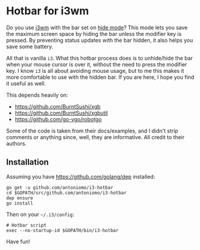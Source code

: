 # Hotbar for i3wm

Do you use [i3wm](https://i3wm.org) with the bar set on [hide
mode](https://i3wm.org/docs/userguide.html#_display_mode)? This mode lets you
save the maximum screen space by hiding the bar unless the modifier key is
pressed. By preventing status updates with the bar hidden, it also helps you
save some battery.

All that is vanilla `i3`. What this hotbar process does is to unhide/hide the
bar when your mouse cursor is over it, without the need to press the modifier
key. I know `i3` is all about avoiding mouse usage, but to me this makes it more
comfortable to use with the hidden bar. If you are here, I hope you find it
useful as well.

This depends heavily on:

- https://github.com/BurntSushi/xgb
- https://github.com/BurntSushi/xgbutil
- https://github.com/go-vgo/robotgo

Some of the code is taken from their docs/examples, and I didn't strip comments
or anything since, well, they are informative. All credit to their authors.

## Installation

Assuming you have https://github.com/golang/dep installed:

```
go get -u github.com/antoniomo/i3-hotbar
cd $GOPATH/src/github.com/antoniomo/i3-hotbar
dep ensure
go install
```

Then on your `~/.i3/config`:

```
# Hotbar script
exec --no-startup-id $GOPATH/bin/i3-hotbar
```

Have fun!
